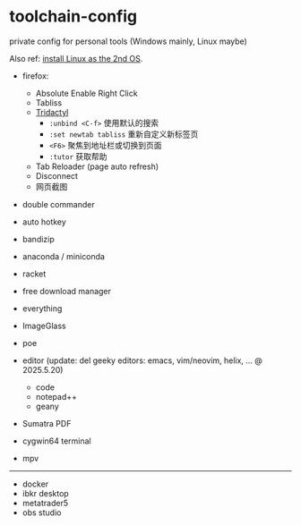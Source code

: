 # toolchain-config
private config for personal tools (Windows mainly, Linux maybe)

Also ref: [install Linux as the 2nd OS](https://github.com/Lubanor/setup-toolchain/blob/main/Linux_as2nd.md).

- firefox:
  + Absolute Enable Right Click
  + Tabliss
  + [Tridactyl](https://addons.mozilla.org/zh-CN/firefox/addon/tridactyl-vim/)
    * `:unbind <C-f>` 使用默认的搜索
    * `:set newtab tabliss` 重新自定义新标签页
    * `<F6>` 聚焦到地址栏或切换到页面
    * `:tutor` 获取帮助
  + Tab Reloader (page auto refresh)
  + Disconnect
  + 网页截图

- double commander
- auto hotkey
- bandizip
- anaconda / miniconda
- racket
- free download manager
- everything
- ImageGlass
- poe
- editor (update: del geeky editors: emacs, vim/neovim, helix, ... @ 2025.5.20)
  + code
  + notepad++
  + geany
- Sumatra PDF
- cygwin64 terminal
- mpv

---

- docker
- ibkr desktop
- metatrader5
- obs studio
